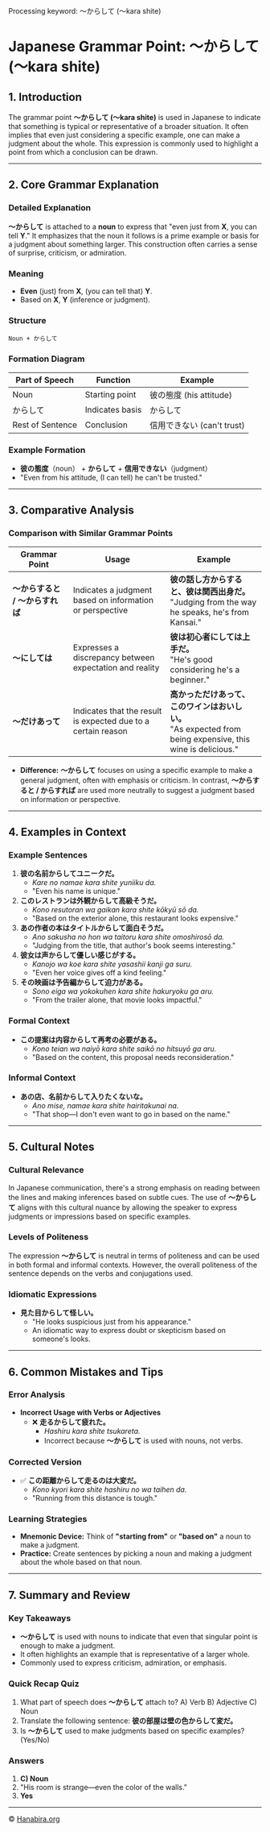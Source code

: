 Processing keyword: 〜からして (〜kara shite)
# Japanese Grammar Point: 〜からして (〜kara shite)

## 1. Introduction
The grammar point **〜からして (〜kara shite)** is used in Japanese to indicate that something is typical or representative of a broader situation. It often implies that even just considering a specific example, one can make a judgment about the whole. This expression is commonly used to highlight a point from which a conclusion can be drawn.

---
## 2. Core Grammar Explanation
### Detailed Explanation
**〜からして** is attached to a **noun** to express that "even just from **X**, you can tell **Y**." It emphasizes that the noun it follows is a prime example or basis for a judgment about something larger. This construction often carries a sense of surprise, criticism, or admiration.
### Meaning
- **Even** (just) from **X**, (you can tell that) **Y**.
- Based on **X**, **Y** (inference or judgment).
### Structure
```
Noun + からして
```
### Formation Diagram
| Part of Speech | Function          | Example         |
|----------------|-------------------|-----------------|
| Noun           | Starting point    | 彼の態度 (his attitude) |
| からして       | Indicates basis   | からして         |
| Rest of Sentence | Conclusion      | 信用できない (can't trust) |
### Example Formation
- **彼の態度**（noun） + **からして** + **信用できない**（judgment）
- "Even from his attitude, (I can tell) he can't be trusted."
---
## 3. Comparative Analysis
### Comparison with Similar Grammar Points
| Grammar Point                  | Usage                                                   | Example                                          |
|--------------------------------|---------------------------------------------------------|--------------------------------------------------|
| **〜からすると / 〜からすれば** | Indicates a judgment based on information or perspective | **彼の話し方からすると、彼は関西出身だ。**<br>"Judging from the way he speaks, he's from Kansai." |
| **〜にしては**                 | Expresses a discrepancy between expectation and reality  | **彼は初心者にしては上手だ。**<br>"He's good considering he's a beginner."      |
| **〜だけあって**               | Indicates that the result is expected due to a certain reason | **高かっただけあって、このワインはおいしい。**<br>"As expected from being expensive, this wine is delicious." |
- **Difference:** **〜からして** focuses on using a specific example to make a general judgment, often with emphasis or criticism. In contrast, **〜からすると / からすれば** are used more neutrally to suggest a judgment based on information or perspective.
---
## 4. Examples in Context
### Example Sentences
1. **彼の名前からしてユニークだ。**
   - *Kare no namae kara shite yuniiku da.*
   - "Even his name is unique."
2. **このレストランは外観からして高級そうだ。**
   - *Kono resutoran wa gaikan kara shite kōkyū sō da.*
   - "Based on the exterior alone, this restaurant looks expensive."
3. **あの作者の本はタイトルからして面白そうだ。**
   - *Ano sakusha no hon wa taitoru kara shite omoshirosō da.*
   - "Judging from the title, that author's book seems interesting."
4. **彼女は声からして優しい感じがする。**
   - *Kanojo wa koe kara shite yasashii kanji ga suru.*
   - "Even her voice gives off a kind feeling."
5. **その映画は予告編からして迫力がある。**
   - *Sono eiga wa yokokuhen kara shite hakuryoku ga aru.*
   - "From the trailer alone, that movie looks impactful."
### Formal Context
- **この提案は内容からして再考の必要がある。**
  - *Kono teian wa naiyō kara shite saikō no hitsuyō ga aru.*
  - "Based on the content, this proposal needs reconsideration."
### Informal Context
- **あの店、名前からして入りたくないな。**
  - *Ano mise, namae kara shite hairitakunai na.*
  - "That shop—I don't even want to go in based on the name."
---
## 5. Cultural Notes
### Cultural Relevance
In Japanese communication, there's a strong emphasis on reading between the lines and making inferences based on subtle cues. The use of **〜からして** aligns with this cultural nuance by allowing the speaker to express judgments or impressions based on specific examples.
### Levels of Politeness
The expression **〜からして** is neutral in terms of politeness and can be used in both formal and informal contexts. However, the overall politeness of the sentence depends on the verbs and conjugations used.
### Idiomatic Expressions
- **見た目からして怪しい。**
  - "He looks suspicious just from his appearance."
  - An idiomatic way to express doubt or skepticism based on someone's looks.
---
## 6. Common Mistakes and Tips
### Error Analysis
- **Incorrect Usage with Verbs or Adjectives**
  - ❌ **走るからして疲れた。**
    - *Hashiru kara shite tsukareta.*
    - Incorrect because **〜からして** is used with nouns, not verbs.
### Corrected Version
- ✅ **この距離からして走るのは大変だ。**
  - *Kono kyori kara shite hashiru no wa taihen da.*
  - "Running from this distance is tough."
### Learning Strategies
- **Mnemonic Device:** Think of **"starting from"** or **"based on"** a noun to make a judgment.
- **Practice:** Create sentences by picking a noun and making a judgment about the whole based on that noun.
---
## 7. Summary and Review
### Key Takeaways
- **〜からして** is used with nouns to indicate that even that singular point is enough to make a judgment.
- It often highlights an example that is representative of a larger whole.
- Commonly used to express criticism, admiration, or emphasis.
### Quick Recap Quiz
1. What part of speech does **〜からして** attach to?
   A) Verb
   B) Adjective
   C) Noun
2. Translate the following sentence:
   **彼の部屋は壁の色からして変だ。**
3. Is **〜からして** used to make judgments based on specific examples? (Yes/No)
### Answers
1. **C) Noun**
2. "His room is strange—even the color of the walls."
3. **Yes**


---

© [Hanabira.org](https://hanabira.org)
